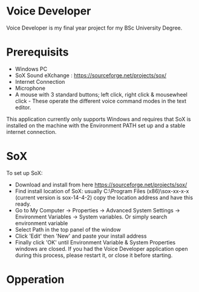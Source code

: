 # Voice Developer
Voice Developer is my final year project for my BSc University Degree.

# Prerequisits
  - Windows PC
  - SoX Sound eXchange : https://sourceforge.net/projects/sox/
  - Internet Connection
  - Microphone
  - A mouse with 3 standard buttons; left click, right click & mousewheel click - These operate the different voice command modes in the text editor. 

This application currently only supports Windows and requires that SoX is installed on the machine with the Environment PATH set up and a stable internet connection.

# SoX
To set up SoX:
  - Download and install from here https://sourceforge.net/projects/sox/
  - Find install location of SoX: usually C:\Program Files (x86)\sox-xx-x-x (current version is sox-14-4-2) copy the location address and have this ready.
  - Go to My Computer → Properties → Advanced System Settings → Environment Variables → System variables. Or simply search environment variable
  - Select Path in the top panel of the window
  - Click 'Edit' then 'New' and paste your install address 
  - Finally click 'OK' until Environment Variable & System Properties windows are closed.
If you had the Voice Developer application open during this process, please restart it, or close it before starting.

# Opperation